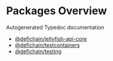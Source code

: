 # Packages Overview

Autogenerated Typedoc documentation

- [@defichain/jellyfish-api-core](jellyfish-api-core/README.md)
- [@defichain/testcontainers](testcontainers/README.md)
- [@defichain/testing](testing/README.md)
